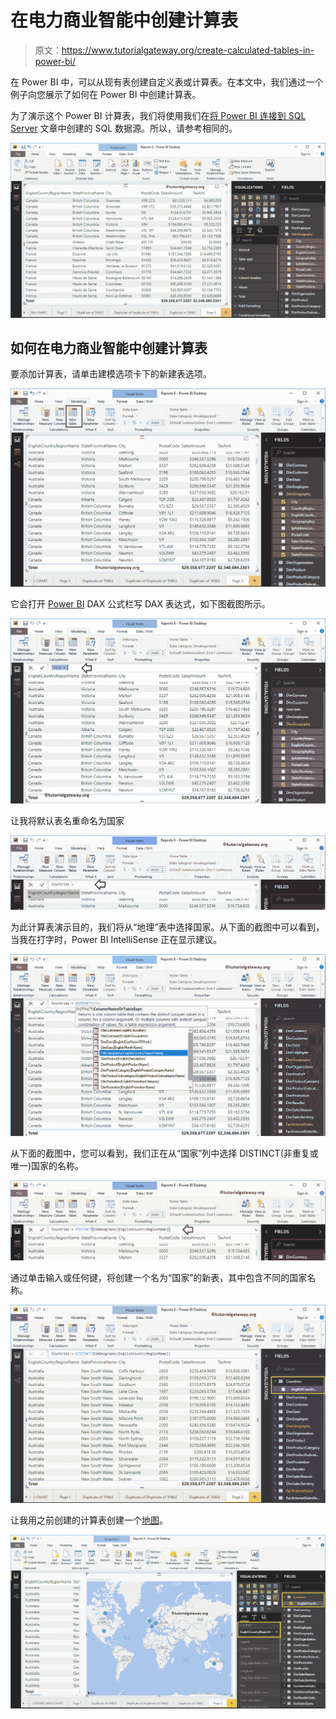 # 在电力商业智能中创建计算表

> 原文：<https://www.tutorialgateway.org/create-calculated-tables-in-power-bi/>

在 Power BI 中，可以从现有表创建自定义表或计算表。在本文中，我们通过一个例子向您展示了如何在 Power BI 中创建计算表。

为了演示这个 Power BI 计算表，我们将使用我们在[将 Power BI 连接到 SQL Server](https://www.tutorialgateway.org/connect-power-bi-to-sql-server/) 文章中创建的 SQL 数据源。所以，请参考相同的。

![Create Calculated Tables in Power BI 1](img/1d071dd40c2257aa7ffbbad5bcdbfb8f.png)

## 如何在电力商业智能中创建计算表

要添加计算表，请单击建模选项卡下的新建表选项。

![Create Calculated Tables in Power BI 2](img/0a391478e4d1be87f8a376fa5f43bb74.png)

它会打开 [Power BI](https://www.tutorialgateway.org/power-bi-tutorial/) DAX 公式栏写 DAX 表达式，如下图截图所示。

![Create Calculated Tables in Power BI 3](img/2283352e40292d878c3c81a405d8e470.png)

让我将默认表名重命名为国家

![Create Calculated Tables in Power BI 4](img/5710d064bbfab95faf3257e8912cbb36.png)

为此计算表演示目的，我们将从“地理”表中选择国家。从下面的截图中可以看到，当我在打字时，Power BI IntelliSense 正在显示建议。

![Create Calculated Tables in Power BI 5](img/bd97563060fa651ed1a3369b6ab4383d.png)

从下面的截图中，您可以看到，我们正在从“国家”列中选择 DISTINCT(非重复或唯一)国家的名称。

![Create Calculated Tables in Power BI 6](img/3c5cadd3e53f1b47515bf4d42da932d2.png)

通过单击输入或任何键，将创建一个名为“国家”的新表，其中包含不同的国家名称。

![Create Calculated Tables in Power BI 7](img/b65ff0ea70e41db3870df82189612d01.png)

让我用之前创建的计算表创建一个[地图](https://www.tutorialgateway.org/create-a-map-in-power-bi/)。

![Create Calculated Tables in Power BI 8](img/5077dd3c609801b1d46644b73da31be3.png)